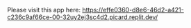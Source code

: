 Please visit this app here: https://effe0360-d8e6-46d2-a421-c236c9af66ce-00-32uy2ej3sc4d2.picard.replit.dev/
